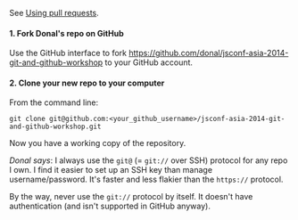 
See [Using pull
requests](https://help.github.com/articles/using-pull-requests/).

#### 1. Fork Donal's repo on GitHub

Use the GitHub interface to fork
https://github.com/donal/jsconf-asia-2014-git-and-github-workshop to your
GitHub account.

#### 2. Clone your new repo to your computer

From the command line:
```
git clone git@github.com:<your_github_username>/jsconf-asia-2014-git-and-github-workshop.git
```

Now you have a working copy of the repository.

*Donal says*: I always use the `git@` (= `git://` over SSH) protocol for any
repo I own. I find it easier to set up an SSH key than manage
username/password. It's faster and less flakier than the `https://` protocol.

By the way, never use the `git://` protocol by itself. It doesn't have
authentication (and isn't supported in GitHub anyway).

